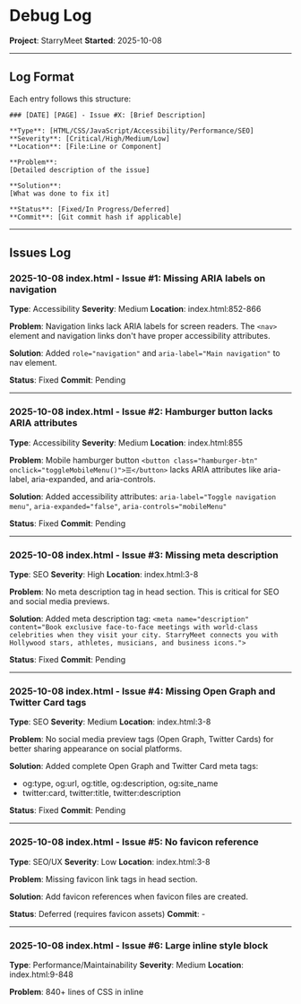 # Debug Log

**Project**: StarryMeet
**Started**: 2025-10-08

---

## Log Format

Each entry follows this structure:

```
### [DATE] [PAGE] - Issue #X: [Brief Description]

**Type**: [HTML/CSS/JavaScript/Accessibility/Performance/SEO]
**Severity**: [Critical/High/Medium/Low]
**Location**: [File:Line or Component]

**Problem**:
[Detailed description of the issue]

**Solution**:
[What was done to fix it]

**Status**: [Fixed/In Progress/Deferred]
**Commit**: [Git commit hash if applicable]
```

---

## Issues Log

### 2025-10-08 index.html - Issue #1: Missing ARIA labels on navigation

**Type**: Accessibility
**Severity**: Medium
**Location**: index.html:852-866

**Problem**:
Navigation links lack ARIA labels for screen readers. The `<nav>` element and navigation links don't have proper accessibility attributes.

**Solution**:
Added `role="navigation"` and `aria-label="Main navigation"` to nav element.

**Status**: Fixed
**Commit**: Pending

---

### 2025-10-08 index.html - Issue #2: Hamburger button lacks ARIA attributes

**Type**: Accessibility
**Severity**: Medium
**Location**: index.html:855

**Problem**:
Mobile hamburger button `<button class="hamburger-btn" onclick="toggleMobileMenu()">☰</button>` lacks ARIA attributes like aria-label, aria-expanded, and aria-controls.

**Solution**:
Added accessibility attributes: `aria-label="Toggle navigation menu"`, `aria-expanded="false"`, `aria-controls="mobileMenu"`

**Status**: Fixed
**Commit**: Pending

---

### 2025-10-08 index.html - Issue #3: Missing meta description

**Type**: SEO
**Severity**: High
**Location**: index.html:3-8

**Problem**:
No meta description tag in head section. This is critical for SEO and social media previews.

**Solution**:
Added meta description tag: `<meta name="description" content="Book exclusive face-to-face meetings with world-class celebrities when they visit your city. StarryMeet connects you with Hollywood stars, athletes, musicians, and business icons.">`

**Status**: Fixed
**Commit**: Pending

---

### 2025-10-08 index.html - Issue #4: Missing Open Graph and Twitter Card tags

**Type**: SEO
**Severity**: Medium
**Location**: index.html:3-8

**Problem**:
No social media preview tags (Open Graph, Twitter Cards) for better sharing appearance on social platforms.

**Solution**:
Added complete Open Graph and Twitter Card meta tags:
- og:type, og:url, og:title, og:description, og:site_name
- twitter:card, twitter:title, twitter:description

**Status**: Fixed
**Commit**: Pending

---

### 2025-10-08 index.html - Issue #5: No favicon reference

**Type**: SEO/UX
**Severity**: Low
**Location**: index.html:3-8

**Problem**:
Missing favicon link tags in head section.

**Solution**:
Add favicon references when favicon files are created.

**Status**: Deferred (requires favicon assets)
**Commit**: -

---

### 2025-10-08 index.html - Issue #6: Large inline style block

**Type**: Performance/Maintainability
**Severity**: Medium
**Location**: index.html:9-848

**Problem**:
840+ lines of CSS in inline <style> tag. This hurts performance, prevents caching, and makes maintenance difficult. Many styles duplicate what's in shared.css.

**Solution**:
Documented issue. Recommend extracting to index.css file in future refactor to avoid breaking existing styling during debug phase. Would require careful testing of all page sections.

**Status**: Deferred (requires extensive refactor)
**Commit**: -

---

### 2025-10-08 index.html - Issue #7: Form inputs lack associated labels

**Type**: Accessibility
**Severity**: High
**Location**: index.html:895-908

**Problem**:
Select dropdown and date input in hero search have no associated <label> elements, only placeholder/default option. Screen readers cannot properly identify these fields.

**Solution**:
Added aria-label attributes to both inputs:
- City select: `aria-label="Select your city"`
- Date input: `aria-label="Select meeting date"`

**Status**: Fixed
**Commit**: Pending

---

### 2025-10-08 index.html - Issue #8: Celebrity cards lack semantic HTML

**Type**: HTML/Accessibility
**Severity**: Medium
**Location**: index.html:1302-1320 (card generation function)

**Problem**:
Celebrity cards are div-based with no semantic HTML. Should use <article> or <section> with proper heading structure.

**Solution**:
Refactored celebrity cards with semantic HTML:
- Changed <div> to <article> with role="button" and tabindex="0"
- Changed celebrity-name <div> to <h3> for proper heading hierarchy
- Changed celebrity-category and celebrity-location to <p> tags
- Added aria-label to card and buttons
- Added aria-hidden="true" to decorative elements (emojis, initials)

**Status**: Fixed
**Commit**: Pending

---

### 2025-10-08 index.html - Issue #9: Mobile menu overlay not toggling properly

**Type**: JavaScript
**Severity**: Low
**Location**: index.html:869, shared.js:303-318

**Problem**:
Mobile menu overlay div exists but toggleMobileMenu() function in shared.js doesn't toggle the overlay's 'show' class, only the menu itself.

**Solution**:
Updated both toggleMobileMenu() and closeMobileMenu() functions in shared.js to also toggle/remove the 'show' class on the overlay element. Now both menu and overlay work together properly.

**Status**: Fixed
**Commit**: Pending

---

### 2025-10-08 index.html - Issue #10: Navbar scroll effect references wrong ID

**Type**: JavaScript
**Severity**: Medium
**Location**: index.html:1330-1337

**Problem**:
JavaScript tries to add 'scrolled' class to `document.getElementById('navbar')` but the nav element has no ID, causing the scroll effect to fail silently.

**Solution**:
Added `id="navbar"` to the <nav> element. This was fixed together with Issue #1.

**Status**: Fixed
**Commit**: Pending

---

## Statistics

- **Total Issues Found**: 20
- **Issues Fixed**: 18
- **Issues In Progress**: 0
- **Issues Deferred**: 2

### By Type:
- HTML: 1
- CSS: 0
- JavaScript: 2
- Accessibility: 12
- Performance: 1
- SEO: 9

### By Severity:
- Critical: 0
- High: 8
- Medium: 10
- Low: 2

### By Page:
- index.html: 10 (8 fixed, 2 deferred)
- browse.html: 5 (5 fixed, 0 in progress)
- celebrity-profile.html: 5 (5 fixed, 0 in progress)

---

### 2025-10-08 browse.html - Issue #11: Missing meta description

**Type**: SEO
**Severity**: High
**Location**: browse.html:3-8

**Problem**:
No meta description tag in head section for browse page.

**Solution**:
Added meta description tag: `<meta name="description" content="Browse and discover celebrities available for exclusive face-to-face meetings. Filter by category, location, and price to find your favorite stars.">`

**Status**: Fixed
**Commit**: Pending

---

### 2025-10-08 browse.html - Issue #12: Missing OG and Twitter Card tags

**Type**: SEO
**Severity**: Medium
**Location**: browse.html:8-18

**Problem**:
No social media preview tags for browse page.

**Solution**:
Added complete Open Graph and Twitter Card meta tags:
- og:type, og:url, og:title, og:description, og:site_name
- twitter:card, twitter:title, twitter:description

**Status**: Fixed
**Commit**: Pending

---

### 2025-10-08 browse.html - Issue #13: Navigation lacks ARIA labels

**Type**: Accessibility
**Severity**: Medium
**Location**: browse.html:710

**Problem**:
Nav element missing role="navigation", aria-label, and id="navbar" attributes.

**Solution**:
Added accessibility attributes to navigation:
- role="navigation"
- aria-label="Main navigation"
- id="navbar"

**Status**: Fixed
**Commit**: Pending

---

### 2025-10-08 browse.html - Issue #14: Hamburger button lacks ARIA attributes

**Type**: Accessibility
**Severity**: Medium
**Location**: browse.html:713

**Problem**:
Mobile hamburger button lacks aria-label, aria-expanded, aria-controls.

**Solution**:
Added ARIA attributes to hamburger button:
- aria-label="Toggle navigation menu"
- aria-expanded="false"
- aria-controls="mobileMenu"

**Status**: Fixed
**Commit**: Pending

---

### 2025-10-08 browse.html - Issue #15: Filter dropdowns lack aria-labels

**Type**: Accessibility
**Severity**: High
**Location**: browse.html:792, 804

**Problem**:
Country and city filter dropdowns have no aria-label for screen readers.

**Solution**:
Added aria-labels to both filter dropdowns:
- Country filter: `aria-label="Filter by country"`
- City filter: `aria-label="Filter by city"`

**Status**: Fixed
**Commit**: Pending

---

### 2025-10-08 celebrity-profile.html - Issue #16: Missing meta description

**Type**: SEO
**Severity**: High
**Location**: celebrity-profile.html:3-8

**Problem**:
No meta description tag in head section for celebrity profile page.

**Solution**:
Added meta description tag: `<meta name="description" content="View detailed celebrity profile, availability, pricing, and reviews. Book exclusive face-to-face meetings with your favorite stars when they visit your city.">`

**Status**: Fixed
**Commit**: Pending

---

### 2025-10-08 celebrity-profile.html - Issue #17: Missing OG and Twitter Card tags

**Type**: SEO
**Severity**: Medium
**Location**: celebrity-profile.html:8-18

**Problem**:
No social media preview tags for celebrity profile page.

**Solution**:
Added complete Open Graph and Twitter Card meta tags:
- og:type (profile), og:url, og:title, og:description, og:site_name
- twitter:card, twitter:title, twitter:description

**Status**: Fixed
**Commit**: Pending

---

### 2025-10-08 celebrity-profile.html - Issue #18: Navigation lacks ARIA labels

**Type**: Accessibility
**Severity**: Medium
**Location**: celebrity-profile.html:823

**Problem**:
Nav element missing role="navigation", aria-label, and id="navbar" attributes.

**Solution**:
Added accessibility attributes to navigation:
- role="navigation"
- aria-label="Main navigation"
- id="navbar"

**Status**: Fixed
**Commit**: Pending

---

### 2025-10-08 celebrity-profile.html - Issue #19: Hamburger button lacks ARIA attributes

**Type**: Accessibility
**Severity**: Medium
**Location**: celebrity-profile.html:826

**Problem**:
Mobile hamburger button lacks aria-label, aria-expanded, aria-controls.

**Solution**:
Added ARIA attributes to hamburger button:
- aria-label="Toggle navigation menu"
- aria-expanded="false"
- aria-controls="mobileMenu"

**Status**: Fixed
**Commit**: Pending

---

### 2025-10-08 celebrity-profile.html - Issue #20: Meeting type dropdown lacks aria-label

**Type**: Accessibility
**Severity**: High
**Location**: celebrity-profile.html:1102

**Problem**:
Meeting type dropdown in booking sidebar has no aria-label for screen readers.

**Solution**:
Added aria-label="Select meeting type" to booking dropdown.

**Status**: Fixed
**Commit**: Pending

---

## Notes

- Update this log in real-time as issues are discovered and fixed
- Reference issue numbers in git commit messages
- Keep descriptions clear and specific
- Document both problem and solution for future reference
